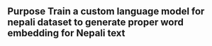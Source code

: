 ## Purpose  Train a custom language model for nepali dataset to generate proper word embedding for Nepali text
